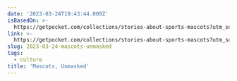 ```yaml
---
date: '2023-03-24T19:43:44.000Z'
isBasedOn: >-
  https://getpocket.com/collections/stories-about-sports-mascots?utm_source=pocket-newtab
link: >-
  https://getpocket.com/collections/stories-about-sports-mascots?utm_source=pocket-newtab
slug: 2023-03-24-mascots-unmasked
tags:
  - culture
title: 'Mascots, Unmasked'
---
```


